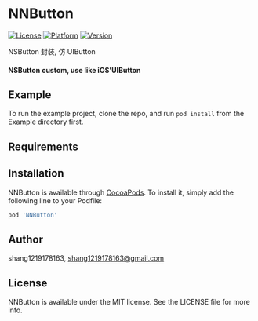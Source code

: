 # NNButton

[![License](https://img.shields.io/badge/License-MIT-green.svg)](LICENSE)
[![Platform](https://img.shields.io/cocoapods/p/NNButton.svg?style=flat)](https://cocoapods.org/pods/NNButton)
[![Version](https://img.shields.io/cocoapods/v/NNButton.svg?style=flat)](https://cocoapods.org/pods/NNButton)

NSButton 封装, 仿 UIButton
#### NSButton custom, use like iOS'UIButton

## Example

To run the example project, clone the repo, and run `pod install` from the Example directory first.

## Requirements

## Installation

NNButton is available through [CocoaPods](https://cocoapods.org). To install
it, simply add the following line to your Podfile:

```ruby
pod 'NNButton'
```

## Author

shang1219178163, shang1219178163@gmail.com

## License

NNButton is available under the MIT license. See the LICENSE file for more info.
